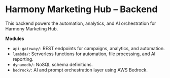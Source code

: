 # Harmony Marketing Hub – Backend

This backend powers the automation, analytics, and AI orchestration for Harmony Marketing Hub.

**Modules**
- `api-gateway/`: REST endpoints for campaigns, analytics, and automation.
- `lambda/`: Serverless functions for automation, file processing, and AI reporting.
- `dynamodb/`: NoSQL schema definitions.
- `bedrock/`: AI and prompt orchestration layer using AWS Bedrock.

